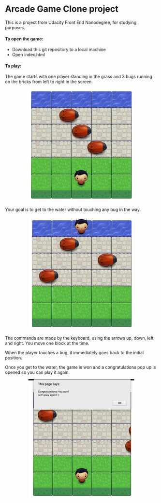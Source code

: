 # Arcade Game Clone project

This is a project from Udacity Front End Nanodegree, for studying purposes.

#### To open the game:
* Download this git repository to a local machine</li>
* Open index.html</li>

#### To play:

The game starts with one player standing in the grass and 3 bugs running on the bricks from left to right in the screen.

<p align="center">
  <img src="images/GameStart.png" width="350"/>  
</p>


Your goal is to get to the water without touching any bug in the way.

<p align="center">
  <img src="images/GameWin.png" width="350"/>  
</p>

The commands are made by the keyboard, using the arrows up, down, left and right. You move one block at the time.

When the player touches a bug, it immediately goes back to the initial position.

Once you get to the water, the game is won and a congratulations pop up is opened so you can play it again.

<p align="center">
  <img src="images/GameWinPopUp.png" width="350"/>  
</p>
